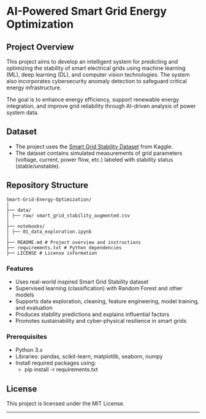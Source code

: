 # AI-Powered Smart Grid Energy Optimization

## Project Overview
This project aims to develop an intelligent system for predicting and optimizing the stability of smart electrical grids using machine learning (ML), deep learning (DL), and computer vision technologies. The system also incorporates cybersecurity anomaly detection to safeguard critical energy infrastructure.

The goal is to enhance energy efficiency, support renewable energy integration, and improve grid reliability through AI-driven analysis of power system data.

## Dataset
- The project uses the [Smart Grid Stability Dataset](https://www.kaggle.com/datasets/pcbreviglieri/smart-grid-stability) from Kaggle.
- The dataset contains simulated measurements of grid parameters (voltage, current, power flow, etc.) labeled with stability status (stable/unstable).

## Repository Structure
```
Smart-Grid-Energy-Optimization/
│
├── data/
│ ├── raw/ smart_grid_stability_augmented.csv
│
├── notebooks/
│ ├── 01_data_exploration.ipynb
│
├── README.md # Project overview and instructions
├── requirements.txt # Python dependencies
├── LICENSE # License information
```

### Features
- Uses real-world inspired Smart Grid Stability dataset
- Supervised learning (classification) with Random Forest and other models
- Supports data exploration, cleaning, feature engineering, model training, and evaluation
- Produces stability predictions and explains influential factors
- Promotes sustainability and cyber-physical resilience in smart grids

### Prerequisites
- Python 3.x
- Libraries: pandas, scikit-learn, matplotlib, seaborn, numpy
- Install required packages using:
  - pip install -r requirements.txt

## License
This project is licensed under the MIT License.

---

